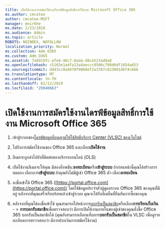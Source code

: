```yaml
---
title: เปิดใช้งานการสมัครใช้งานไดรฟ์ข้อมูลสิทธิ์การใช้งาน Microsoft Office 365
ms.author: cmcatee
author: cmcatee-MSFT
manager: mnirkhe
ms.date: 2/23/2018
ms.audience: Admin
ms.topic: article
ROBOTS: NOINDEX, NOFOLLOW
localization_priority: Normal
ms.collection: Adm_O365
ms.custom: Adm_O365
ms.assetid: 7a6919fc-afe4-40c7-8ada-d8ce523ad8a8
ms.openlocfilehash: c5163e1a4fa13a4aeccc9506c798d6df1654ad53
ms.sourcegitcommit: dd43cc0a9470f98b8ef2a3787c823801d674c666
ms.translationtype: MT
ms.contentlocale: th-TH
ms.lasthandoff: 02/12/2019
ms.locfileid: "29940663"
---
```

# <a name="activating-a-microsoft-office-365-volume-license-subscription"></a>เปิดใช้งานการสมัครใช้งานไดรฟ์ข้อมูลสิทธิ์การใช้งาน Microsoft Office 365

1. เข้าสู่ระบบของ[ไดรฟ์ข้อมูลที่อนุญาตให้ใช้สิทธิ์บริการ Center (VLSC) ของเว็บไซต์](http://go.microsoft.com/fwlink/p/?LinkId=329762)
    
2. ไปยังการสมัครใช้งานของ Office 365 และเลือก**เปิดใช้งาน**
    
3. อีเมลจะถูกส่งไปยังที่ติดต่อของบริการออนไลน์ (OLS)
    
4. เปิดใช้งานอีเมลจะให้คุณ มีสองอ็อพชัน:**ลงทะเบียน**หรือ**เข้าสู่ระบบ** ถ้าก่อนหน้านี้คุณได้สร้างการทดลอง เลือกการ**เข้าสู่ระบบ** ถ้าคุณยังไม่มีผู้เช่า Office 365 ตัว เลือก**ลงทะเบียน**
    
5. ลงชื่อเข้าใช้ Office 365 ([https://portal.office.com](https://portal.office.com)) โดยใช้ข้อมูลประจำตัวผู้ดูแลระบบ Office 365 ของคุณที่มีอยู่ หลังจากที่คุณเสร็จเรียบร้อยแล้วเข้าสู่ระบบ คุณจะได้รับอีเมอื่นที่ยืนยันการซื้อของคุณ
    
6. หลังจากที่คุณได้ลงชื่อเข้าใช้ คุณสามารถไปหน้าการ[บอกรับเป็นสมาชิก](https://go.microsoft.com/fwlink/p/?linkid=842054)หรือเลือก**การเรียกเก็บเงิน** - \> **การบอกรับสมาชิก**เพื่อตรวจสอบว่า มีการเปิดใช้งานภายในของผู้เช่าของคุณสั่งซื้อ Office 365 บอกรับเป็นสมาชิกได้ (คุณยังสามารถเลือกแท็บการ**บอกรับเป็นสมาชิก**ใน VLSC เพื่อดูรายละเอียดการตรวจสอบว่า มีการฝากเงินการสมัครใช้งาน) 
    

